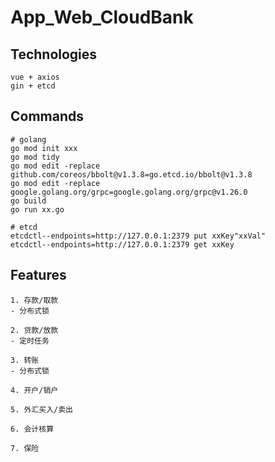 # App_Web_CloudBank

## Technologies
```
vue + axios
gin + etcd
```

## Commands
```
# golang
go mod init xxx
go mod tidy
go mod edit -replace github.com/coreos/bbolt@v1.3.8=go.etcd.io/bbolt@v1.3.8
go mod edit -replace google.golang.org/grpc=google.golang.org/grpc@v1.26.0
go build
go run xx.go

# etcd
etcdctl--endpoints=http://127.0.0.1:2379 put xxKey"xxVal"
etcdctl--endpoints=http://127.0.0.1:2379 get xxKey
```

## Features
```
1. 存款/取款
- 分布式锁

2. 贷款/放款
- 定时任务

3. 转账
- 分布式锁

4. 开户/销户

5. 外汇买入/卖出

6. 会计核算

7. 保险

```
